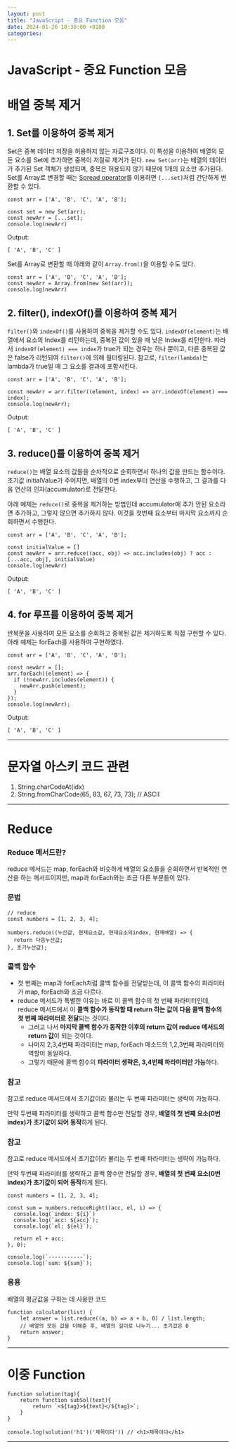 ```yaml
---
layout: post
title: "JavaScript - 중요 Function 모음"
date: 2024-01-26 10:30:00 +0100
categories:
---
```


# JavaScript - 중요 Function 모음

# 배열 중복 제거

## **1. Set를 이용하여 중복 제거**

Set은 중복 데이터 저장을 허용하지 않는 자료구조이다. 이 특성을 이용하여 배열의 모든 요소를 Set에 추가하면 중복이 저절로 제거가 된다. `new Set(arr)`는 배열의 데이터가 추가된 Set 객체가 생성되며, 중복은 허용되지 않기 때문에 1개의 요소만 추가된다. Set를 Array로 변경할 때는 [Spread operator](https://codechacha.com/ko/javascript-concat-array/)를 이용하면 `[...set]`처럼 간단하게 변환할 수 있다.

```
const arr = ['A', 'B', 'C', 'A', 'B'];

const set = new Set(arr);
const newArr = [...set];
console.log(newArr)
```

Output:

`[ 'A', 'B', 'C' ]`

Set를 Array로 변환할 때 아래와 같이 `Array.from()`을 이용할 수도 있다.

```
const arr = ['A', 'B', 'C', 'A', 'B'];
const newArr = Array.from(new Set(arr));
console.log(newArr)
```

## **2. filter(), indexOf()를 이용하여 중복 제거**

`filter()`와 `indexOf()`를 사용하여 중복을 제거할 수도 있다. `indexOf(element)`는 배열에서 요소의 Index를 리턴하는데, 중복된 값이 있을 때 낮은 Index를 리턴한다. 따라서 `indexOf(element) === index`가 true가 되는 경우는 하나 뿐이고, 다른 중복된 값은 false가 리턴되여 `filter()`에 의해 필터링된다. 참고로, `filter(lambda)`는 lambda가 true일 때 그 요소를 결과에 포함시킨다.

```
const arr = ['A', 'B', 'C', 'A', 'B'];

const newArr = arr.filter((element, index) => arr.indexOf(element) === index);
console.log(newArr);
```

Output:

`[ 'A', 'B', 'C' ]`

## **3. reduce()를 이용하여 중복 제거**

`reduce()`는 배열 요소의 값들을 순차적으로 순회하면서 하나의 값을 만드는 함수이다. 초기값 initialValue가 주어지면, 배열의 0번 index부터 연산을 수행하고, 그 결과를 다음 연산의 인자(accumulator)로 전달한다.

아래 예제는 `reduce()`로 중복을 제거하는 방법인데 accumulator에 추가 안된 요소라면 추가하고, 그렇지 않으면 추가하지 않다. 이것을 첫번째 요소부터 마지막 요소까지 순회하면서 수행한다.

```
const arr = ['A', 'B', 'C', 'A', 'B'];

const initialValue = []
const newArr = arr.reduce((acc, obj) => acc.includes(obj) ? acc : [...acc, obj], initialValue)
console.log(newArr)
```

Output:

`[ 'A', 'B', 'C' ]`

## **4. for 루프를 이용하여 중복 제거**

반복문을 사용하여 모든 요소를 순회하고 중복된 값은 제거하도록 직접 구현할 수 있다. 아래 예제는 forEach를 사용하여 구현하였다.

```
const arr = ['A', 'B', 'C', 'A', 'B'];

const newArr = [];
arr.forEach((element) => {
  if (!newArr.includes(element)) {
    newArr.push(element);
  }
});
console.log(newArr);
```

Output:

`[ 'A', 'B', 'C' ]`

---

# 문자열 아스키 코드 관련

1. String.charCodeAt(idx)
2. String.fromCharCode(65, 83, 67, 73, 73); // ASCII

---

# Reduce

### **Reduce 메서드란?**

reduce 메서드는 map, forEach와 비슷하게 배열의 요소들을 순회하면서 반복적인 연산을 하는 메서드이지만, map과 forEach와는 조금 다른 부분들이 있다.

### **문법**

```
// reduce
const numbers = [1, 2, 3, 4];

numbers.reduce((누산값, 현재요소값, 현재요소의index, 현재배열) => {
  return 다음누산값;
}, 초기누산값);
```

### **콜백 함수**

- 첫 번째는 map과 forEach처럼 콜백 함수를 전달받는데, 이 콜백 함수의 파라미터가 map, forEach와 조금 다르다.
- reduce 메서드가 특별한 이유는 바로 이 콜백 함수의 첫 번째 파라미터인데, reduce 메서드에서 이 **콜백 함수가 동작할 때 return 하는 값이 다음 콜백 함수의 첫 번째 파라미터로 전달**되는 것이다.
  - 그러고 나서 **마지막 콜백 함수가 동작한 이후의 return 값이 reduce 메서드의 return 값**이 되는 것이다.
  - 나머지 2,3,4번째 파라미터는 map, forEach 메소드의 1,2,3번째 파라미터와 역할이 동일하다.
  - 그렇기 때문에 콜백 함수의 **파라미터 생략은, 3,4번째 파라미터만 가능**하다.

### **참고**

참고로 reduce 메서드에서 초기값이라 불리는 두 번째 파라미터는 생략이 가능하다.

만약 두번째 파라미터를 생략하고 콜백 함수만 전달할 경우, **배열의 첫 번째 요소(0번 index)가 초기값이 되어 동작**하게 된다.

### **참고**

참고로 reduce 메서드에서 초기값이라 불리는 두 번째 파라미터는 생략이 가능하다.

만약 두번째 파라미터를 생략하고 콜백 함수만 전달할 경우, **배열의 첫 번째 요소(0번 index)가 초기값이 되어 동작**하게 된다.

```
const numbers = [1, 2, 3, 4];

const sum = numbers.reduceRight((acc, el, i) => {
  console.log(`index: ${i}`)
  console.log(`acc: ${acc}`);
  console.log(`el: ${el}`);

  return el + acc;
}, 0);

console.log(`-----------`);
console.log(`sum: ${sum}`);
```

### 응용

배열의 평균값을 구하는 데 사용한 코드

```
function calculator(list) {
    let answer = list.reduce((a, b) => a + b, 0) / list.length;
    // 배열의 모든 값을 더해준 후, 배열의 길이로 나누기... 초기값은 0
    return answer;
}
```

---

# 이중 Function

```
function solution(tag){
    return function subSol(text){
        return `<${tag}>${text}</${tag}>`;
    }
}

console.log(solution('h1')('제목이다')) // <h1>제목이다</h1>
```

---
